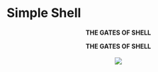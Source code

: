 # Simple Shell
<p align="center">
<b>THE GATES OF SHELL</b>


<p align="center">
<b>THE GATES OF SHELL</b>
<br><br>
<img src="https://pbs.twimg.com/media/CfyCyguWEAA6JOt.jpg">
</p>



